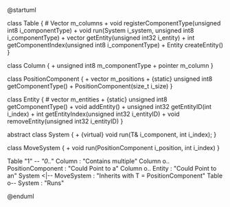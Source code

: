 @startuml

class Table {
	# Vector<Column> m_columns
	+ void registerComponentType(unsigned int8 i_componentType)
	+ void run(System<T> i_system, unsigned int8 i_componentType)
    + vector<Column> getEntity(unsigned int32 i_entity)
    + int getComponentIndex(unsigned int8 i_componentType)
	+ Entity createEntity()
}

class Column {
    + unsigned int8 m_componentType
	+ pointer m_column
}

class PositionComponent {
	+ vector<Vec3> m_positions
    + {static} unsigned int8 getComponentType()
	+ PositionComponent(size_t i_size)
}

class Entity { 
	# vector<unsigned int32> m_entities
	+ {static} unsigned int8 getComponentType()
	+ void addEntity()
	+ unsigned int32 getEntityID(int i_index)
	+ int getEntityIndex(unsigned int32 i_entityID)
	+ void removeEntity(unsigned int32 i_entityID)
}

abstract class System {
	+ {virtual} void run(T& i_component, int i_index);
}

class MoveSystem {
	+ void run(PositionComponent i_position, int i_index)
}



Table "1" *-- "0..*" Column : "Contains multiple"
Column o.. PositionComponent : "Could Point to a"
Column o.. Entity : "Could Point to an"
System <|-- MoveSystem : "Inherits with T = PositionComponent"
Table o-- System : "Runs"

@enduml